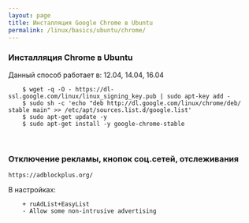 ```yaml
---
layout: page
title: Инсталляция Google Chrome в Ubuntu
permalink: /linux/basics/ubuntu/chrome/
---
```



### Инсталляция Chrome в Ubuntu

Данный способ работает в: 12.04, 14.04, 16.04

		$ wget -q -O - https://dl-ssl.google.com/linux/linux_signing_key.pub | sudo apt-key add -
		$ sudo sh -c 'echo "deb http://dl.google.com/linux/chrome/deb/ stable main" >> /etc/apt/sources.list.d/google.list'
		$ sudo apt-get update -y
		$ sudo apt-get install -y google-chrome-stable


<br/>

### Отключение рекламы, кнопок соц.сетей, отслеживания

	https://adblockplus.org/


В настройках:

		+ ruAdList+EasyList
		- Allow some non-intrusive advertising
